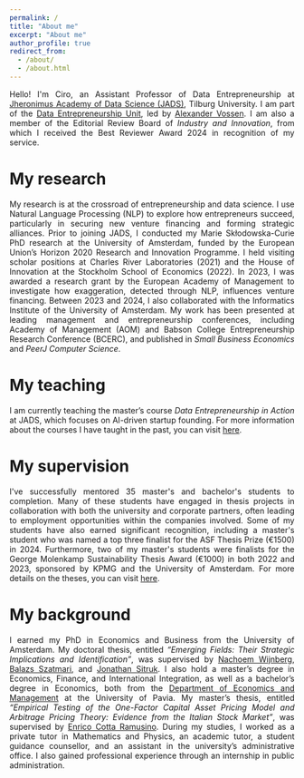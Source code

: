 ```yaml
---
permalink: /
title: "About me"
excerpt: "About me"
author_profile: true
redirect_from: 
  - /about/
  - /about.html
---
```

<p style="text-align:justify;"> Hello! I'm Ciro, an Assistant Professor of Data Entrepreneurship at <a href="https://www.jads.nl/">Jheronimus Academy of Data Science (JADS)</a>, Tilburg University. I am part of the <a href="https://www.jads.nl/research/data-entrepreneurship/">Data Entrepreneurship Unit</a>, led by <a href="https://www.jads.nl/researcher/alexander-vossen/">Alexander Vossen</a>. I am also a member of the Editorial Review Board of <em>Industry and Innovation</em>, from which I received the Best Reviewer Award 2024 in recognition of my service.</p>

My research
======
<p style="text-align:justify;"> My research is at the crossroad of entrepreneurship and data science. I use Natural Language Processing (NLP) to explore how entrepreneurs succeed, particularly in securing new venture financing and forming strategic alliances. Prior to joining JADS, I conducted my Marie Skłodowska-Curie PhD research at the University of Amsterdam, funded by the European Union’s Horizon 2020 Research and Innovation Programme. I held visiting scholar positions at Charles River Laboratories (2021) and the House of Innovation at the Stockholm School of Economics (2022). In 2023, I was awarded a research grant by the European Academy of Management to investigate how exaggeration, detected through NLP, influences venture financing. Between 2023 and 2024, I also collaborated with the Informatics Institute of the University of Amsterdam. My work has been presented at leading management and entrepreneurship conferences, including Academy of Management (AOM) and Babson College Entrepreneurship Research Conference (BCERC), and published in <em>Small Business Economics</em> and <em>PeerJ Computer Science</em>.</p>

My teaching
======
<p style="text-align:justify;"> I am currently teaching the master’s course <em>Data Entrepreneurship in Action</em> at JADS, which focuses on AI-driven startup founding. For more information about the courses I have taught in the past, you can visit <a href="https://cirodonaldesposito.github.io/teaching/">here</a>.</p>

My supervision
======
<p style="text-align:justify;"> I've successfully mentored 35 master's and bachelor's students to completion. Many of these students have engaged in thesis projects in collaboration with both the university and corporate partners, often leading to employment opportunities within the companies involved. Some of my students have also earned significant recognition, including a master's student who was named a top three finalist for the ASF Thesis Prize (€1500) in 2024. Furthermore, two of my master's students were finalists for the George Molenkamp Sustainability Thesis Award (€1000) in both 2022 and 2023, sponsored by KPMG and the University of Amsterdam. For more details on the theses, you can visit <a href="https://cirodonaldesposito.github.io/supervision/">here</a>.</p>

My background
======
<p style="text-align:justify;"> I earned my PhD in Economics and Business from the University of Amsterdam. My doctoral thesis, entitled <em>“Emerging Fields: Their Strategic Implications and Identification”</em>, was supervised by <a href="https://www.uva.nl/profiel/w/i/n.m.wijnberg/n.m.wijnberg.html">Nachoem Wijnberg</a>, <a href="https://www.uva.nl/en/profile/s/z/b.szatmari/b.szatmari.html">Balazs Szatmari</a>, and <a href="https://www.uva.nl/en/profile/s/i/j.m.c.sitruk/j.m.c.sitruk.html">Jonathan Sitruk</a>. I also hold a master’s degree in Economics, Finance, and International Integration, as well as a bachelor’s degree in Economics, both from the <a href="https://economiaemanagement.dip.unipv.it/en">Department of Economics and Management</a> at the University of Pavia. My master’s thesis, entitled <em>“Empirical Testing of the One-Factor Capital Asset Pricing Model and Arbitrage Pricing Theory: Evidence from the Italian Stock Market”</em>, was supervised by <a href="https://unipv.unifind.cineca.it/individual?uri=http%3A%2F%2Firises.unipv.it%2Fresource%2Fperson%2F656806">Enrico Cotta Ramusino</a>. During my studies, I worked as a private tutor in Mathematics and Physics, an academic tutor, a student guidance counsellor, and an assistant in the university’s administrative office. I also gained professional experience through an internship in public administration. </p>
